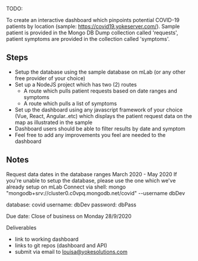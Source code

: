 TODO: 

To create an interactive dashboard which pinpoints potential COVID-19 patients by location (sample: https://covid19.yokeserver.com/). Sample patient is provided in the Mongo DB Dump collection called 'requests', patient symptoms are provided in the collection called 'symptoms'.


Steps
---
- Setup the database using the sample database on mLab (or any other free provider of your choice)
- Set up a NodeJS project which has two (2) routes
	- A route which pulls patient requests based on date ranges and symptoms
	- A route which pulls a list of symptoms
- Set up the dashboard using any javascript framework of your choice (Vue, React, Angular..etc) which displays the patient request data on the map as illustrated in the sample
- Dashboard users should be able to filter results by date and symptom
- Feel free to add any improvements you feel are needed to the dashboard

Notes
---
Request data dates in the database ranges March 2020 - May 2020
If you're unable to setup the database, please use the one which we've already setup on mLab
Connect via shell: mongo "mongodb+srv://cluster0.c0vpq.mongodb.net/covid" --username dbDev 

database: covid
username: dbDev
password: dbPass

Due date: Close of business on Monday 28/9/2020

Deliverables
- link to working dashboard
- links to git repos (dashboard and API)
- submit via email to louisa@yokesolutions.com
